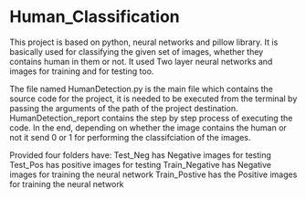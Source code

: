 # Human_Classification
This project is based on python, neural networks and pillow library. It is basically used for classifying the given set of images, whether they contains human in them or not. It used Two layer neural networks and images for training and for testing too.

The file named HumanDetection.py is the main file which contains the source code for the project, it is needed to be executed from the terminal by passing the arguments of the path of the project destination.
HumanDetection_report contains the step by step process of executing the code.
In the end, depending on whether the image contains the human or not it send 0 or 1 for performing the classifciation of the images.

Provided four folders have:
Test_Neg has Negative images for testing
Test_Pos has positive images for testing
Train_Negative has Negative images for training the neural network
Train_Postive has the Positive images for training the neural network
